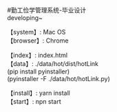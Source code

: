 #勤工俭学管理系统-毕业设计  
developing~  
  
【system】: Mac OS  
【browser】: Chrome  
  
【index】: index.html  
【data】: ./data/hot/dist/hotLink   
(pip install pyinstaller)  
(pyinstaller -F ./data/hot/hotLink.py)  
  
【install】: yarn install  
【start】: npn start  
